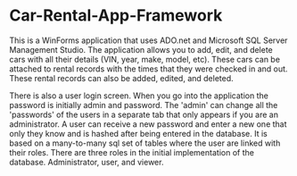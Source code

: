 # Car-Rental-App-Framework

This is a WinForms application that uses ADO.net and Microsoft SQL Server Management Studio. The application allows you to add, edit, and delete cars with all their details (VIN, year, make, model, etc). 
These cars can be attached to rental records with the times that they were checked in and out. These rental records can also be added, edited, and deleted.

There is also a user login screen. When you go into the application the password is initially admin and password. The 'admin' can change all the 'passwords' of the users in a separate tab that only appears if you are an administrator. 
A user can receive a new password and enter a new one that only they know and is hashed after being entered in the database. It is based on a many-to-many sql set of tables where the user are linked with their roles. There are three roles in the initial
implementation of the database. Administrator, user, and viewer.
